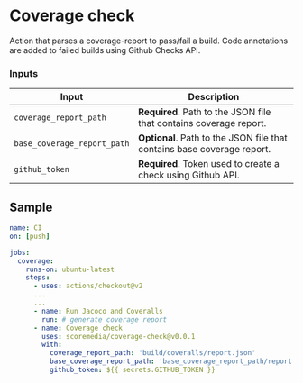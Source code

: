 # Coverage check

Action that parses a coverage-report to pass/fail a build. Code annotations are added to failed builds using Github Checks API.

### Inputs

| **Input**                   | **Description**                                                                                                                                                       |
|-----------------------------|-------------------------------------------------------------------------|
| `coverage_report_path`      | **Required**. Path to the JSON file that contains coverage report.      |
| `base_coverage_report_path` | **Optional**. Path to the JSON file that contains base coverage report. |
| `github_token`              | **Required**. Token used to create a check using Github API.            |

## Sample

```yml
name: CI
on: [push]

jobs:
  coverage:
    runs-on: ubuntu-latest
    steps:
      - uses: actions/checkout@v2
      ...
      ...
      - name: Run Jacoco and Coveralls
        run: # generate coverage report
      - name: Coverage check
        uses: scoremedia/coverage-check@v0.0.1
        with:
          coverage_report_path: 'build/coveralls/report.json'
          base_coverage_report_path: 'base_coverage_report_path/report.json'
          github_token: ${{ secrets.GITHUB_TOKEN }}
```
